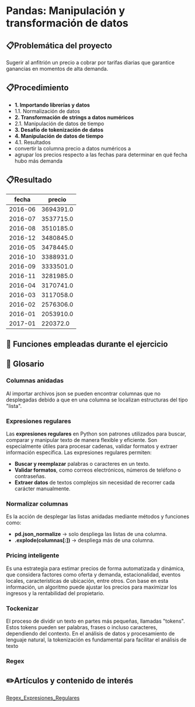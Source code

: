 # Pandas: Manipulación y transformación de datos
## **📋Problemática del proyecto**
Sugerir al anfitrión un precio a cobrar por tarifas diarias que garantice ganancias en momentos de alta demanda.

## **📋Procedimiento**
- **1. Importando librerías y datos**
-  1.1. Normalización de datos
- **2. Transformación de strings a datos numéricos**
- 2.1. Manipulación de datos de tiempo
- **3. Desafío de tokenización de datos**
- **4. Manipulación de datos de tiempo**
- 4.1. Resultados
-  convertir la columna precio a datos numéricos a
-  agrupar los precios respecto a las fechas para determinar en qué fecha hubo más demanda


## **📋Resultado**
|fecha|precio|
|---|---|
|2016-06|3694391\.0|
|2016-07|3537715\.0|
|2016-08|3510185\.0|
|2016-12|3480845\.0|
|2016-05|3478445\.0|
|2016-10|3388931\.0|
|2016-09|3333501\.0|
|2016-11|3281985\.0|
|2016-04|3170741\.0|
|2016-03|3117058\.0|
|2016-02|2576306\.0|
|2016-01|2053910\.0|
|2017-01|220372\.0|

## 🤖 Funciones empleadas durante el ejercicio

## 📒 Glosario
### Columnas anidadas
Al importar archivos json se pueden encontrar columnas que no desplegadas debido a que en una columna se localizan estructuras del tipo "lista".

### Expresiones regulares
Las **expresiones regulares** en Python son patrones utilizados para buscar, comparar y manipular texto de manera flexible y eficiente. Son especialmente útiles para procesar cadenas, validar formatos y extraer información específica.
Las expresiones regulares permiten:
-   **Buscar y reemplazar** palabras o caracteres en un texto.
-   **Validar formatos**, como correos electrónicos, números de teléfono o contraseñas.
-   **Extraer datos** de textos complejos sin necesidad de recorrer cada carácter manualmente.

### Normalizar columnas
Es la acción de desplegar las listas anidadas mediante métodos y funciones como:
- **pd.json_normalize** -> solo despliega las listas de una columna.
- **.explode(columnas[:])** -> despliega más de una columna.

### Pricing inteligente
Es una estrategia para estimar precios de forma automatizada y dinámica, que considera factores como oferta y demanda, estacionalidad, eventos locales, características de ubicación, entre otros. Con base en esta información, un algoritmo puede ajustar los precios para maximizar los ingresos y la rentabilidad del propietario.

### Tockenizar
El proceso de dividir un texto en partes más pequeñas, llamadas "tokens". Estos tokens pueden ser palabras, frases o incluso caracteres, dependiendo del contexto. En el análisis de datos y procesamiento de lenguaje natural, la tokenización es fundamental para facilitar el análisis de texto

### Regex

## ✏️Artículos y contenido de interés
[Regex_Expresiones_Regulares](https://www.alura.com.br/artigos/principais-casos-uso-regex-para-tratamento-dados?_gl=1*1nnru91*_gcl_au*MTcwNTc2NjQ5Ny4xNzQzNjAwMjM3*_ga*NzU3MzMzMjc1LjE3NDM2MDAyMzY.*_ga_WWRP4FFDZK*czE3NDgwOTk5NzEkbzEyOCRnMSR0MTc0ODEwMjUxMCRqNjAkbDAkaDAkZHVPSzIteEdCY2p1blplTFdKdHhSSHVVYkRGZ3RyRDFqYXc.)
